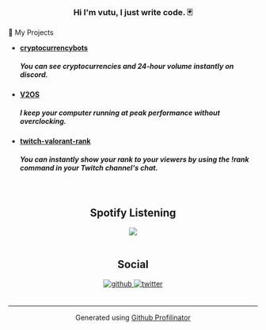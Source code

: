 ### <div align="center">Hi I'm vutu, I just write code. 🃏</div>  
  

👾 My Projects  
  

- **[cryptocurrencybots](https://github.com/vutuofficial/cryptocurrency)**<BR><H5>You can see cryptocurrencies and 24-hour volume instantly on discord.  
  

- **[V2OS](https://github.com/vutuofficial/V2OS)**<BR><H5> I keep your computer running at peak performance without overclocking.  
  

- **[twitch-valorant-rank](https://github.com/vutuofficial/twitch-valorant-rank)**<BR><H5>You can instantly show your rank to your viewers by using the !rank command in your Twitch channel's chat.  
  

<br/>  

## <div align="center">Spotify Listening</div>  
  

<div align="center"><img src="https://spotify-github-profile.vercel.app/api/view?uid=mykvoj4kfthk974jn5tnntws2&cover_image=true&theme=default&show_offline=false&background_color=121212&bar_color=166714&bar_color_cover=true" /></div>  

<br/>  

## <div align="center">Social</div>  
  

<div align="center">
<a href="https://github.com/vutuofficial" target="_blank">
<img src=https://img.shields.io/badge/github-%2324292e.svg?&style=for-the-badge&logo=github&logoColor=white alt=github style="margin-bottom: 5px;" />
</a>
<a href="https://twitter.com/realvutu" target="_blank">
<img src=https://img.shields.io/badge/twitter-%2300acee.svg?&style=for-the-badge&logo=twitter&logoColor=white alt=twitter style="margin-bottom: 5px;" />
</a>  
</div>  

<br />

----
<div align="center">Generated using <a href="https://profilinator.rishav.dev/" target="_blank">Github Profilinator</a></div>
